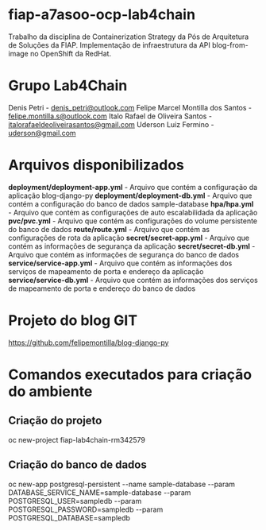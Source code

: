 # fiap-a7asoo-ocp-lab4chain
Trabalho da disciplina de Containerization Strategy da Pós de Arquitetura de Soluções da FIAP. Implementação de infraestrutura da API blog-from-image no OpenShift da RedHat.

# Grupo Lab4Chain
Denis Petri - denis_petri@outlook.com
Felipe Marcel Montilla dos Santos - felipe.montilla.s@outlook.com
Italo Rafael de Oliveira Santos - italorafaeldeoliveirasantos@gmail.com
Uderson Luiz Fermino -  uderson@gmail.com

# Arquivos disponibilizados

**deployment/deployment-app.yml** - Arquivo que contém a configuração da aplicação blog-django-py
**deployment/deployment-db.yml** - Arquivo que contém a configuração do banco de dados sample-database
**hpa/hpa.yml** - Arquivo que contém as configurações de auto escalabilidada da aplicação
**pvc/pvc.yml** - Arquivo que contém as configurações do volume persistente do banco de dados
**route/route.yml** - Arquivo que contém as configurações de rota da aplicação
**secret/secret-app.yml** - Arquivo que contém as informações de segurança da aplicação
**secret/secret-db.yml** - Arquivo que contém as informações de segurança do banco de dados
**service/service-app.yml** - Arquivo que contém as informações dos serviços de mapeamento de porta e endereço da aplicação
**service/service-db.yml** - Arquivo que contém as informações dos serviços de mapeamento de porta e endereço do banco de dados

# Projeto do blog GIT

https://github.com/felipemontilla/blog-django-py

# Comandos executados para criação do ambiente

## Criação do projeto
oc new-project fiap-lab4chain-rm342579

## Criação do banco de dados
oc new-app postgresql-persistent --name sample-database --param DATABASE_SERVICE_NAME=sample-database --param POSTGRESQL_USER=sampledb --param POSTGRESQL_PASSWORD=sampledb --param POSTGRESQL_DATABASE=sampledb

